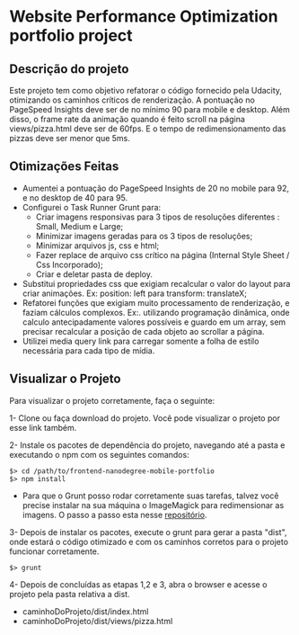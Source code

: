 
# Website Performance Optimization portfolio project

Descrição do projeto
--------------
Este projeto tem como objetivo refatorar o código fornecido pela Udacity, otimizando os caminhos críticos de renderização. A pontuação no PageSpeed Insights deve ser de no mínimo 90 para mobile e desktop. Além disso, o frame rate da animação quando é feito scroll na página views/pizza.html deve ser
de 60fps. E o tempo de redimensionamento das pizzas deve ser menor que 5ms.

## Otimizações Feitas
* Aumentei a pontuação do PageSpeed Insights de 20 no mobile para 92, e no desktop de 40 para 95.
* Configurei o Task Runner Grunt para:
  * Criar imagens responsivas para 3 tipos de resoluções diferentes : Small, Medium e Large;
  * Minimizar imagens geradas para os 3 tipos de resoluções;
  * Minimizar arquivos js, css e html;
  * Fazer replace de arquivo css crítico na página (Internal Style Sheet / Css Incorporado);
  * Criar e deletar pasta de deploy.
* Substitui propriedades css que exigiam recalcular o valor do layout para criar animações. Ex:  position: left para transform: translateX;
* Refatorei funções que exigiam muito processamento de renderização, e faziam cálculos complexos. Ex:. utilizando programação dinâmica, onde calculo antecipadamente valores possíveis e guardo em um array, sem precisar recalcular a posição de cada objeto ao scrollar a página.
* Utilizei media query link para carregar somente a folha de estilo necessária para cada tipo de mídia.


## Visualizar o Projeto

Para visualizar o projeto corretamente, faça o seguinte:

1- Clone ou faça download do projeto. Você pode visualizar o projeto por esse link também.

2- Instale os pacotes de dependência do projeto, navegando até a pasta e executando o npm com os seguintes comandos:

```
$> cd /path/to/frontend-nanodegree-mobile-portfolio
$> npm install
```

  * Para que o Grunt posso rodar corretamente suas tarefas, talvez você precise instalar na sua máquina o ImageMagick para redimensionar as imagens. O passo a passo esta nesse [repositório](https://github.com/andismith/grunt-responsive-images).

3- Depois de instalar os pacotes, execute o grunt para gerar a pasta "dist",
onde estará o código otimizado e com os caminhos corretos para o projeto funcionar corretamente.

  ``
  $> grunt
  ``

4-  Depois de concluídas as etapas 1,2 e 3, abra o browser e acesse o projeto pela pasta relativa a dist.

  * caminhoDoProjeto/dist/index.html
  * caminhoDoProjeto/dist/views/pizza.html
